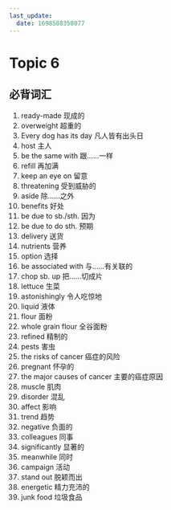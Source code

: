 ```yaml
---
last_update:
  date: 1698588358077
---
```


# Topic 6

## 必背词汇

<div style={{columnWidth: "15em"}}>

1. ready-made 现成的
2. overweight 超重的
3. Every dog has its day 凡人皆有出头日
4. host 主人
5. be the same with 跟……一样
6. refill 再加满
7. keep an eye on 留意
8. threatening 受到威胁的
9. aside 除……之外
10. benefits 好处
11. be due to sb./sth. 因为
12. be due to do sth. 预期
13. delivery 送货
14. nutrients 营养
15. option 选择
16. be associated with 与……有关联的
17. chop sb. up 把……切成片
18. lettuce 生菜
19. astonishingly 令人吃惊地
20. liquid 液体
21. flour 面粉
22. whole grain flour 全谷面粉
23. refined 精制的
24. pests 害虫
25. the risks of cancer 癌症的风险
26. pregnant 怀孕的
27. the major causes of cancer 主要的癌症原因
28. muscle 肌肉
29. disorder 混乱
30. affect 影响
31. trend 趋势
32. negative 负面的
33. colleagues 同事
34. significantly 显著的
35. meanwhile 同时
36. campaign 活动
37. stand out 脱颖而出
38. energetic 精力充沛的
39. junk food 垃圾食品

</div>
